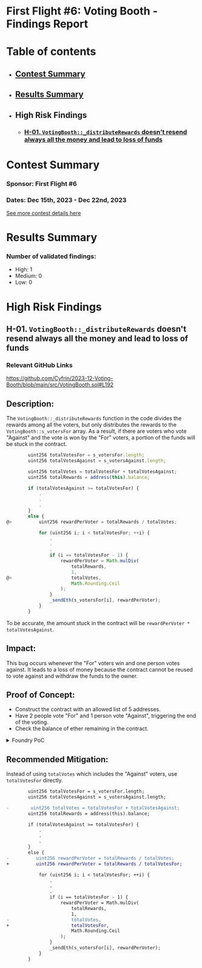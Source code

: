 # First Flight #6: Voting Booth - Findings Report

# Table of contents

- ## [Contest Summary](#contest-summary)
- ## [Results Summary](#results-summary)
- ## High Risk Findings
  - ### [H-01. `VotingBooth::_distributeRewards` doesn't resend always all the money and lead to loss of funds](#H-01)

# <a id='contest-summary'></a>Contest Summary

### Sponsor: First Flight #6

### Dates: Dec 15th, 2023 - Dec 22nd, 2023

[See more contest details here](https://www.codehawks.com/contests/clq5cx9x60001kd8vrc01dirq)

# <a id='results-summary'></a>Results Summary

### Number of validated findings:

- High: 1
- Medium: 0
- Low: 0

# High Risk Findings

## <a id='H-01'></a>H-01. `VotingBooth::_distributeRewards` doesn't resend always all the money and lead to loss of funds

### Relevant GitHub Links

https://github.com/Cyfrin/2023-12-Voting-Booth/blob/main/src/VotingBooth.sol#L192

## Description:

The `VotingBooth::_distributeRewards` function in the code divides the rewards among all the voters, but only distributes the rewards to the `VotingBooth::s_votersFor` array. As a result, if there are voters who vote "Against" and the vote is won by the "For" voters, a portion of the funds will be stuck in the contract.

```javascript
        uint256 totalVotesFor = s_votersFor.length;
        uint256 totalVotesAgainst = s_votersAgainst.length;

        uint256 totalVotes = totalVotesFor + totalVotesAgainst;
        uint256 totalRewards = address(this).balance;

        if (totalVotesAgainst >= totalVotesFor) {
            .
            .
            .
        }
        else {
@>          uint256 rewardPerVoter = totalRewards / totalVotes;

            for (uint256 i; i < totalVotesFor; ++i) {
                .
                .
                .
                if (i == totalVotesFor - 1) {
                    rewardPerVoter = Math.mulDiv(
                        totalRewards,
                        1,
@>                      totalVotes,
                        Math.Rounding.Ceil
                    );
                }
                _sendEth(s_votersFor[i], rewardPerVoter);
            }
        }
```

To be accurate, the amount stuck in the contract will be `rewardPerVoter * totalVotesAgainst`.

## Impact:

This bug occurs whenever the "For" voters win and one person votes against. It leads to a loss of money because the contract cannot be reused to vote against and withdraw the funds to the owner.

## Proof of Concept:

- Construct the contract with an allowed list of 5 addresses.
- Have 2 people vote "For" and 1 person vote "Against", triggering the end of the voting.
- Check the balance of ether remaining in the contract.

<details>

<summary>Foundry PoC</summary>

You can add the following test to `VotingBoothTest.t.sol` to test the bug :

```javascript
    function testBadRewardDistribution() public {
        vm.prank(address(0x1));
        booth.vote(true);

        vm.prank(address(0x2));
        booth.vote(true);

        vm.prank(address(0x3));
        booth.vote(false);

        assert(!booth.isActive());
        assert(address(booth).balance == 0); // will revert because ETH are stuck in the contract!
    }
```

</details>

## Recommended Mitigation:

Instead of using `totalVotes` which includes the "Against" voters, use `totalVotesFor` directly.

```diff
        uint256 totalVotesFor = s_votersFor.length;
        uint256 totalVotesAgainst = s_votersAgainst.length;

-        uint256 totalVotes = totalVotesFor + totalVotesAgainst;
        uint256 totalRewards = address(this).balance;

        if (totalVotesAgainst >= totalVotesFor) {
            .
            .
            .
        }
        else {
-          uint256 rewardPerVoter = totalRewards / totalVotes;
+          uint256 rewardPerVoter = totalRewards / totalVotesFor;

            for (uint256 i; i < totalVotesFor; ++i) {
                .
                .
                .
                if (i == totalVotesFor - 1) {
                    rewardPerVoter = Math.mulDiv(
                        totalRewards,
                        1,
-                       totalVotes,
+                       totalVotesFor,
                        Math.Rounding.Ceil
                    );
                }
                _sendEth(s_votersFor[i], rewardPerVoter);
            }
        }
```
